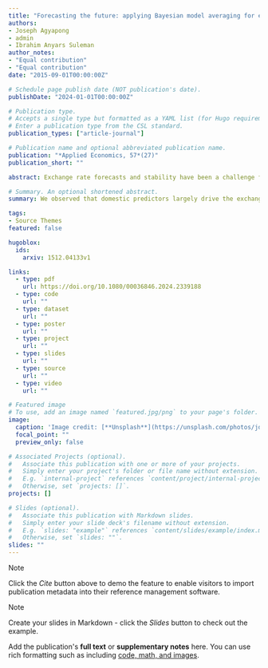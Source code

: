 ```yaml
---
title: "Forecasting the future: applying Bayesian model averaging for exchange rates drivers in Ghana"
authors:
- Joseph Agyapong
- admin
- Ibrahim Anyars Suleman
author_notes:
- "Equal contribution"
- "Equal contribution"
date: "2015-09-01T00:00:00Z"

# Schedule page publish date (NOT publication's date).
publishDate: "2024-01-01T00:00:00Z"

# Publication type.
# Accepts a single type but formatted as a YAML list (for Hugo requirements).
# Enter a publication type from the CSL standard.
publication_types: ["article-journal"]

# Publication name and optional abbreviated publication name.
publication: "*Applied Economics, 57*(27)"
publication_short: ""

abstract: Exchange rate forecasts and stability have been a challenge for developing economies. This study analyses the possible exchange rate predictors in Ghana that are needed for policymaking. We perform an out-of-sample exchange rate forecast for the Ghana Cedis (GHS) per the United States dollar (USD) and the Euro (EUR) and the nominal effective exchange rate (NEER) using the Bayesian model averaging for 1, 3 and 6-month horizons. We observed that domestic predictors largely drive the exchange rates in Ghana with the stock market index and fiscal operations exhibiting the strongest predictive power followed by the Taylor rule, and the real economic sector. Moreover, there is an international spillover from the US economy to Ghana’s exchange rate. Finally, we noticed that forecast accuracy improved at the 3-month-ahead.

# Summary. An optional shortened abstract.
summary: We observed that domestic predictors largely drive the exchange rates in Ghana with the stock market index and fiscal operations exhibiting the strongest predictive power followed by the Taylor rule, and the real economic sector. Moreover, there is an international spillover from the US economy to Ghana’s exchange rate.

tags:
- Source Themes
featured: false

hugoblox:
  ids:
    arxiv: 1512.04133v1

links:
  - type: pdf
    url: https://doi.org/10.1080/00036846.2024.2339188
  - type: code
    url: ""
  - type: dataset
    url: ""
  - type: poster
    url: ""
  - type: project
    url: ""
  - type: slides
    url: ""
  - type: source
    url: ""
  - type: video
    url: ""

# Featured image
# To use, add an image named `featured.jpg/png` to your page's folder. 
image:
  caption: 'Image credit: [**Unsplash**](https://unsplash.com/photos/jdD8gXaTZsc)'
  focal_point: ""
  preview_only: false

# Associated Projects (optional).
#   Associate this publication with one or more of your projects.
#   Simply enter your project's folder or file name without extension.
#   E.g. `internal-project` references `content/project/internal-project/index.md`.
#   Otherwise, set `projects: []`.
projects: []

# Slides (optional).
#   Associate this publication with Markdown slides.
#   Simply enter your slide deck's filename without extension.
#   E.g. `slides: "example"` references `content/slides/example/index.md`.
#   Otherwise, set `slides: ""`.
slides: ""
---
```


> [!NOTE]
> Click the *Cite* button above to demo the feature to enable visitors to import publication metadata into their reference management software.

> [!NOTE]
> Create your slides in Markdown - click the *Slides* button to check out the example.

Add the publication's **full text** or **supplementary notes** here. You can use rich formatting such as including [code, math, and images](https://docs.hugoblox.com/content/writing-markdown-latex/).
